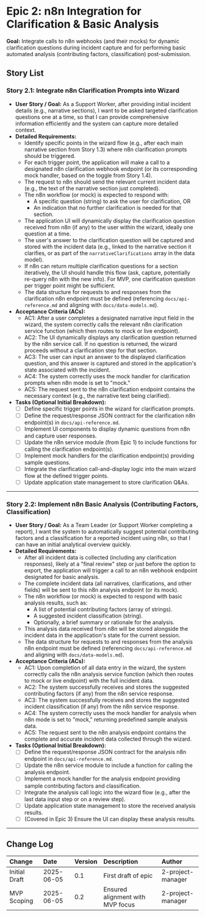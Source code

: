 # Epic 2: n8n Integration for Clarification & Basic Analysis

**Goal:** Integrate calls to n8n webhooks (and their mocks) for dynamic clarification questions during incident capture and for performing basic automated analysis (contributing factors, classification) post-submission.

## Story List

### Story 2.1: Integrate n8n Clarification Prompts into Wizard

-   **User Story / Goal:** As a Support Worker, after providing initial incident details (e.g., narrative sections), I want to be asked targeted clarification questions one at a time, so that I can provide comprehensive information efficiently and the system can capture more detailed context.
-   **Detailed Requirements:**
    * Identify specific points in the wizard flow (e.g., after each main narrative section from Story 1.3) where n8n clarification prompts should be triggered.
    * For each trigger point, the application will make a call to a designated n8n clarification webhook endpoint (or its corresponding mock handler, based on the toggle from Story 1.4).
    * The request to n8n should send the relevant current incident data (e.g., the text of the narrative section just completed).
    * The n8n workflow (or mock) is expected to respond with:
        * A specific question (string) to ask the user for clarification, OR
        * An indication that no further clarification is needed for that section.
    * The application UI will dynamically display the clarification question received from n8n (if any) to the user within the wizard, ideally one question at a time.
    * The user's answer to the clarification question will be captured and stored with the incident data (e.g., linked to the narrative section it clarifies, or as part of the `narrativeClarifications` array in the data model).
    * If n8n can return multiple clarification questions for a section iteratively, the UI should handle this flow (ask, capture, potentially re-query n8n with the new info). For MVP, one clarification question per trigger point might be sufficient.
    * The data structure for requests to and responses from the clarification n8n endpoint must be defined (referencing `docs/api-reference.md` and aligning with `docs/data-models.md`).
-   **Acceptance Criteria (ACs):**
    * AC1: After a user completes a designated narrative input field in the wizard, the system correctly calls the relevant n8n clarification service function (which then routes to mock or live endpoint).
    * AC2: The UI dynamically displays any clarification question returned by the n8n service call. If no question is returned, the wizard proceeds without a clarification step for that section.
    * AC3: The user can input an answer to the displayed clarification question, and this answer is captured and stored in the application's state associated with the incident.
    * AC4: The system correctly uses the mock handler for clarification prompts when n8n mode is set to "mock."
    * AC5: The request sent to the n8n clarification endpoint contains the necessary context (e.g., the narrative text being clarified).
-   **Tasks (Optional Initial Breakdown):**
    * [ ] Define specific trigger points in the wizard for clarification prompts.
    * [ ] Define the request/response JSON contract for the clarification n8n endpoint(s) in `docs/api-reference.md`.
    * [ ] Implement UI components to display dynamic questions from n8n and capture user responses.
    * [ ] Update the n8n service module (from Epic 1) to include functions for calling the clarification endpoint(s).
    * [ ] Implement mock handlers for the clarification endpoint(s) providing sample questions.
    * [ ] Integrate the clarification call-and-display logic into the main wizard flow at the defined trigger points.
    * [ ] Update application state management to store clarification Q&As.

---

### Story 2.2: Implement n8n Basic Analysis (Contributing Factors, Classification)

-   **User Story / Goal:** As a Team Leader (or Support Worker completing a report), I want the system to automatically suggest potential contributing factors and a classification for a reported incident using n8n, so that I can have an initial analytical overview quickly.
-   **Detailed Requirements:**
    * After all incident data is collected (including any clarification responses), likely at a "final review" step or just before the option to export, the application will trigger a call to an n8n webhook endpoint designated for basic analysis.
    * The complete incident data (all narratives, clarifications, and other fields) will be sent to this n8n analysis endpoint (or its mock).
    * The n8n workflow (or mock) is expected to respond with basic analysis results, such as:
        * A list of potential contributing factors (array of strings).
        * A suggested incident classification (string).
        * Optionally, a brief summary or rationale for the analysis.
    * This analysis data received from n8n will be stored alongside the incident data in the application's state for the current session.
    * The data structure for requests to and responses from the analysis n8n endpoint must be defined (referencing `docs/api-reference.md` and aligning with `docs/data-models.md`).
-   **Acceptance Criteria (ACs):**
    * AC1: Upon completion of all data entry in the wizard, the system correctly calls the n8n analysis service function (which then routes to mock or live endpoint) with the full incident data.
    * AC2: The system successfully receives and stores the suggested contributing factors (if any) from the n8n service response.
    * AC3: The system successfully receives and stores the suggested incident classification (if any) from the n8n service response.
    * AC4: The system correctly uses the mock handler for analysis when n8n mode is set to "mock," returning predefined sample analysis data.
    * AC5: The request sent to the n8n analysis endpoint contains the complete and accurate incident data collected through the wizard.
-   **Tasks (Optional Initial Breakdown):**
    * [ ] Define the request/response JSON contract for the analysis n8n endpoint in `docs/api-reference.md`.
    * [ ] Update the n8n service module to include a function for calling the analysis endpoint.
    * [ ] Implement a mock handler for the analysis endpoint providing sample contributing factors and classification.
    * [ ] Integrate the analysis call logic into the wizard flow (e.g., after the last data input step or on a review step).
    * [ ] Update application state management to store the received analysis results.
    * [ ] (Covered in Epic 3) Ensure the UI can display these analysis results.

---

## Change Log

| Change        | Date       | Version | Description                  | Author            |
| :------------ | :--------- | :------ | :--------------------------- | :---------------- |
| Initial Draft | 2025-06-05 | 0.1     | First draft of epic          | 2-project-manager |
| MVP Scoping   | 2025-06-05 | 0.2     | Ensured alignment with MVP focus | 2-project-manager |
